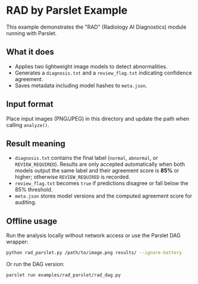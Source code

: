 # RAD by Parslet Example

This example demonstrates the "RAD" (Radiology AI Diagnostics) module running with Parslet.

## What it does
- Applies two lightweight image models to detect abnormalities.
- Generates a `diagnosis.txt` and a `review_flag.txt` indicating confidence agreement.
- Saves metadata including model hashes to `meta.json`.

## Input format
Place input images (PNG/JPEG) in this directory and update the path when calling `analyze()`.

## Result meaning
 - `diagnosis.txt` contains the final label (`normal`, `abnormal`, or `REVIEW_REQUIRED`).
   Results are only accepted automatically when both models output the same label
   and their agreement score is **85%** or higher; otherwise `REVIEW_REQUIRED` is
   recorded.
 - `review_flag.txt` becomes `true` if predictions disagree or fall below the 85%
   threshold.
 - `meta.json` stores model versions and the computed agreement score for auditing.

## Offline usage
Run the analysis locally without network access or use the Parslet DAG wrapper:

```bash
python rad_parslet.py /path/to/image.png results/ --ignore-battery
```

Or run the DAG version:

```bash
parslet run examples/rad_parslet/rad_dag.py
```
